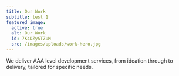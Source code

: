 ```yaml
---
title: Our Work
subtitle: test 1
featured_image:
  active: true
  alt: Our Work
  id: 7K4DZySTZuM
  src: /images/uploads/work-hero.jpg
---
```

We deliver AAA level development services, from ideation through to delivery, tailored for specific needs.
